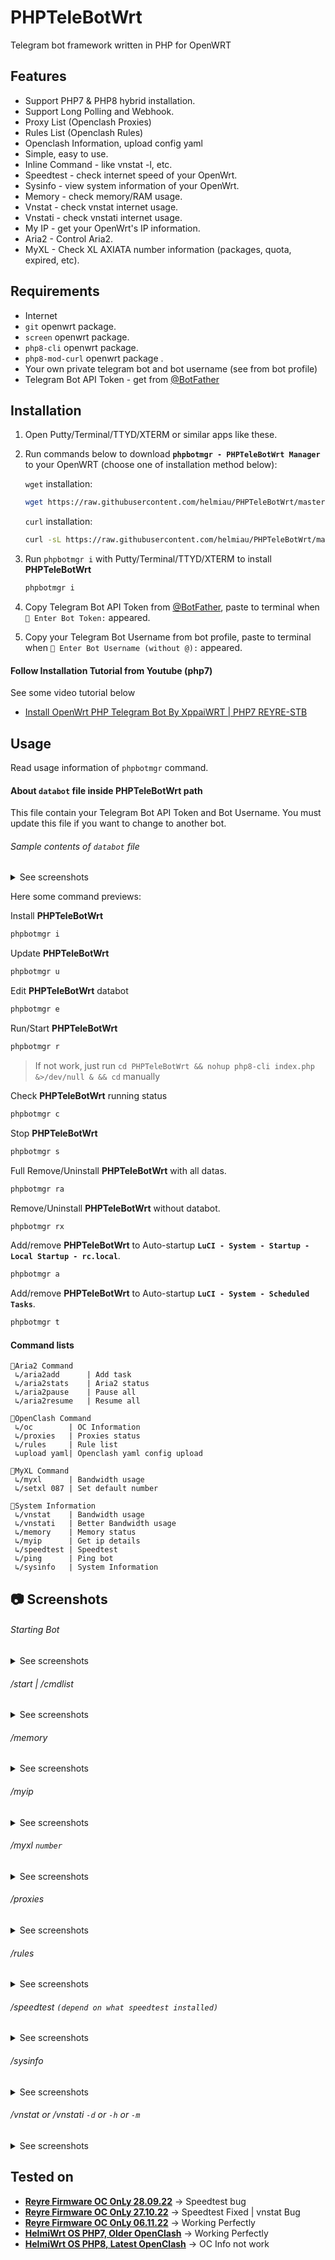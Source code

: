 # PHPTeleBotWrt
Telegram bot framework written in PHP for OpenWRT

## Features
* Support PHP7 & PHP8 hybrid installation.
* Support Long Polling and Webhook.
* Proxy List (Openclash Proxies)
* Rules List (Openclash Rules)
* Openclash Information, upload config yaml
* Simple, easy to use.
* Inline Command - like vnstat -l, etc.
* Speedtest - check internet speed of your OpenWrt.
* Sysinfo - view system information of your OpenWrt.
* Memory - check memory/RAM usage.
* Vnstat - check vnstat internet usage.
* Vnstati - check vnstati internet usage.
* My IP - get your OpenWrt's IP information.
* Aria2 - Control Aria2.
* MyXL - Check XL AXIATA number information (packages, quota, expired, etc).

## Requirements
- Internet
- `git` openwrt package.
- `screen` openwrt package.
- `php8-cli` openwrt package.
- `php8-mod-curl` openwrt package .
- Your own private telegram bot and bot username (see from bot profile)
- Telegram Bot API Token - get from [@BotFather](https://t.me/BotFather)

## Installation
1. Open Putty/Terminal/TTYD/XTERM or similar apps like these.
2. Run commands below to download **`phpbotmgr - PHPTeleBotWrt Manager`** to your OpenWRT (choose one of installation method below):

	`wget` installation:

	```sh
	wget https://raw.githubusercontent.com/helmiau/PHPTeleBotWrt/master/phpbotmgr -O /root/phpbotmgr && chmod +x /root/phpbotmgr
	```

	`curl` installation:

	```sh
	curl -sL https://raw.githubusercontent.com/helmiau/PHPTeleBotWrt/master/phpbotmgr > /root/phpbotmgr && chmod +x /root/phpbotmgr
	```

3. Run `phpbotmgr i` with Putty/Terminal/TTYD/XTERM to install **PHPTeleBotWrt**

	```sh
	phpbotmgr i
	```

4. Copy Telegram Bot API Token from [@BotFather](https://t.me/BotFather), paste to terminal when `💬 Enter Bot Token:` appeared.
5. Copy your Telegram Bot Username from bot profile, paste to terminal when `🤖 Enter Bot Username (without @):` appeared.


#### Follow Installation Tutorial from Youtube (php7)
See some video tutorial below
- [Install OpenWrt PHP Telegram Bot By XppaiWRT | PHP7 REYRE-STB](https://www.youtube.com/watch?v=JJPozNreVE0&lc=Ugy_OosDmlWRERUgvB94AaABAg.9iCzkvv1lxu9iV-s6tpDnO)

## Usage
Read usage information of `phpbotmgr` command.

#### About `databot` file inside PHPTeleBotWrt path
This file contain your Telegram Bot API Token and Bot Username. You must update this file if you want to change to another bot.

###### Sample contents of `databot` file

<details>
<summary>See screenshots</summary>
<p><img src="https://i.ibb.co/vP7csgQ/TokenBot.png" alt="bottoken"></p>
</details>

Here some command previews:

Install **PHPTeleBotWrt**
```sh
phpbotmgr i
```

Update **PHPTeleBotWrt**
```sh
phpbotmgr u
```

Edit **PHPTeleBotWrt** databot
```sh
phpbotmgr e
```
	
Run/Start **PHPTeleBotWrt**
```sh
phpbotmgr r
```

> If not work, just run `cd PHPTeleBotWrt && nohup php8-cli index.php &>/dev/null & && cd` manually

Check **PHPTeleBotWrt** running status
```sh
phpbotmgr c
```

Stop **PHPTeleBotWrt**
```sh
phpbotmgr s
```

Full Remove/Uninstall **PHPTeleBotWrt** with all datas.
```sh
phpbotmgr ra
```

Remove/Uninstall **PHPTeleBotWrt** without databot.
```sh
phpbotmgr rx
```

Add/remove **PHPTeleBotWrt** to Auto-startup **`LuCI - System - Startup - Local Startup - rc.local`**.
```sh
phpbotmgr a
```

Add/remove **PHPTeleBotWrt** to Auto-startup **`LuCI - System - Scheduled Tasks`**.
```sh
phpbotmgr t
```

#### Command lists
```
📁Aria2 Command
 ↳/aria2add      | Add task
 ↳/aria2stats    | Aria2 status
 ↳/aria2pause    | Pause all
 ↳/aria2resume   | Resume all
 
📁OpenClash Command
 ↳/oc        | OC Information
 ↳/proxies   | Proxies status 
 ↳/rules     | Rule list 
 ↳upload yaml| Openclash yaml config upload

📁MyXL Command
 ↳/myxl      | Bandwidth usage 
 ↳/setxl 087 | Set default number

📁System Information
 ↳/vnstat    | Bandwidth usage 
 ↳/vnstati   | Better Bandwidth usage 
 ↳/memory    | Memory status 
 ↳/myip      | Get ip details 
 ↳/speedtest | Speedtest 
 ↳/ping      | Ping bot
 ↳/sysinfo   | System Information
```

## 📷 Screenshots

###### Starting Bot

<details>
<summary>See screenshots</summary>
<p><img src="https://i.ibb.co/mcYqq3S/startbot.png" alt="Startingbot"></p>
<h5 id="-start-cmdlist">/start | /cmdlist</h5>
</details>

###### /start | /cmdlist

<details>
<summary>See screenshots</summary>
<p><img src="https://i.ibb.co/y4wqFwb/cmdlist.png" alt="Start cmdlist"></p>
</details>

###### /memory

<details>
<summary>See screenshots</summary>
<h5 id="-memory">/memory</h5>
<p><img src="https://i.ibb.co/cwQ8m1C/memory.png" alt="Memory"></p>
</details>

###### /myip

<details>
<summary>See screenshots</summary>
<h5 id="-myip">/myip</h5>
<p><img src="https://i.ibb.co/PQVB3DH/myip.png" alt="Myip"></p>
</details>

###### /myxl `number`

<details>
<summary>See screenshots</summary>
<h5 id="-myxl-number-">/myxl <code>number</code></h5>
<p><img src="https://i.ibb.co/bBMf0rg/myxl.png" alt="MyXL"></p>
</details>

###### /proxies

<details>
<summary>See screenshots</summary>
<h5 id="-proxies">/proxies</h5>
<p><img src="https://i.ibb.co/0fmXhjX/proxies.png" alt="Proxies"></p>
</details>

###### /rules

<details>
<summary>See screenshots</summary>
<h5 id="-rules">/rules</h5>
<p><img src="https://i.ibb.co/8DtrH3n/rules.png" alt="Rules"></p>
</details>

###### /speedtest `(depend on what speedtest installed)`

<details>
<summary>See screenshots</summary>
<h5 id="-speedtest-depend-on-what-speedtest-installed-">/speedtest <code>(depend on what speedtest installed)</code></h5>
<p><img src="https://i.ibb.co/r3cV90Y/speedtest.png" alt="Speedtest"></p>
</details>

###### /sysinfo

<details>
<summary>See screenshots</summary>
<h5 id="-sysinfo">/sysinfo</h5>
<p><img src="https://i.ibb.co/2tqS3cM/sysinfo.png" alt="sysinfo"></p>
</details>

###### /vnstat or /vnstati `-d` or `-h` or `-m`

<details>
<summary>See screenshots</summary>
<h5 id="-vnstat-d-or-h-or-m-">/vnstat <code>-d or -h or -m</code></h5>
<p><img src="https://i.ibb.co/0ycJhvP/vnstat.png" alt="vnstat"></p>
</details>


## Tested on
* [**Reyre Firmware OC OnLy 28.09.22**](https://www.youtube.com/watch?v=vtjw38V2ybA) -> Speedtest bug
* [**Reyre Firmware OC OnLy 27.10.22**](https://www.youtube.com/watch?v=0KWgy6P2PVYA) -> Speedtest Fixed | vnstat Bug
* [**Reyre Firmware OC OnLy 06.11.22**](https://www.youtube.com/watch?v=SBHcJJC8ln0) -> Working Perfectly
* [**HelmiWrt OS PHP7, Older OpenClash**](https://www.cararegistrasi.com/nMfJevPD5cn4) -> Working Perfectly
* [**HelmiWrt OS PHP8, Latest OpenClash**](https://www.cararegistrasi.com/nMfJevPD5cn4) -> OC Info not work
